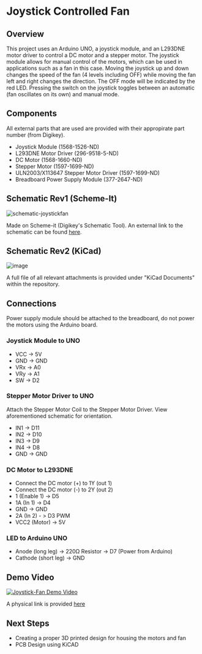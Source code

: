# Joystick Controlled Fan

## Overview
This project uses an Arduino UNO, a joystick module, and an L293DNE motor driver to control a DC motor and a stepper motor. The joystick module allows for manual control of the motors, which can be used in applications such as a fan in this case. Moving the joystick up and down changes the speed of the fan (4 levels including OFF) while moving the fan left and right changes the direction. The OFF mode will be indicated by the red LED. Pressing the switch on the joystick toggles between an automatic (fan oscillates on its own) and manual mode.

## Components
All external parts that are used are provided with their appropirate part number (from Digikey). 
- Joystick Module (1568-1526-ND)
- L293DNE Motor Driver (296-9518-5-ND)
- DC Motor (1568-1660-ND)
- Stepper Motor (1597-1699-ND)
- ULN2003/X113647 Stepper Motor Driver (1597-1699-ND)
- Breadboard Power Supply Module (377-2647-ND)

## Schematic Rev1 (Scheme-It)
![schematic-joystickfan](https://github.com/user-attachments/assets/6b394b59-8135-4fd5-b1d7-b04940891dd0)

Made on Scheme-it (Digikey's Schematic Tool). An external link to the schematic can be found [here](https://www.digikey.ca/schemeit/project/joystick-b921c0219b6d4c529892d8f982140288). 

## Schematic Rev2 (KiCad)
![image](https://github.com/user-attachments/assets/d4a5b6f6-f8ec-41bf-b6ec-4e239f14f40a)

A full file of all relevant attachments is provided under "KiCad Documents" within the repository. 

## Connections
Power supply module should be attached to the breadboard, do not power the motors using the Arduino board.

### Joystick Module to UNO
- VCC -> 5V
- GND -> GND
- VRx -> A0
- VRy -> A1
- SW -> D2

### Stepper Motor Driver to UNO
Attach the Stepper Motor Coil to the Stepper Motor Driver. View aforementioned schematic for orientation.
- IN1 -> D11
- IN2 -> D10
- IN3 -> D9
- IN4 -> D8
- GND -> GND

### DC Motor to L293DNE
- Connect the DC motor (+) to 1Y (out 1)
- Connect the DC motor (-) to 2Y (out 2)
- 1 (Enable 1) -> D5
- 1A (In 1) -> D4
- GND -> GND
- 2A (In 2) - > D3 PWM
- VCC2 (Motor) -> 5V

### LED to Arduino UNO
- Anode (long leg) -> 220Ω Resistor -> D7 (Power from Arduino) 
- Cathode (short leg) -> GND

## Demo Video
[![Joystick-Fan Demo Video](https://img.youtube.com/vi/cgZLRQtYCaY/0.jpg)](https://www.youtube.com/watch?v=cgZLRQtYCaY)

A physical link is provided [here](https://youtu.be/cgZLRQtYCaY)

## Next Steps
- Creating a proper 3D printed design for housing the motors and fan
- PCB Design using KiCAD
